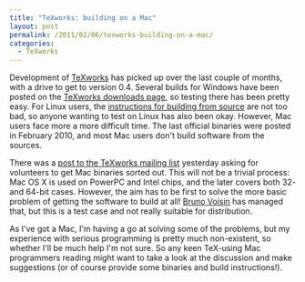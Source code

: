 ```yaml
---
title: "TeXworks: building on a Mac"
layout: post
permalink: /2011/02/06/texworks-building-on-a-mac/
categories:
  - TeXworks
---
```

Development of [TeXworks](https://tug.org/texworks) has picked up over the last couple of months, with a drive to get to version 0.4. Several builds for Windows have been posted on the [TeXworks downloads page](http://code.google.com/p/texworks/downloads/list), so testing there has been pretty easy. For Linux users, the [instructions for building from source](http://code.google.com/p/texworks/wiki/Building) are not too bad, so anyone wanting to test on Linux has also been okay. However, Mac users face more a more difficult time. The last official binaries were posted in February 2010, and most Mac users don't build software from the sources.

There was a [post to the TeXworks mailing list](https://tug.org/pipermail/texworks/2011q1/003738.html) yesterday asking for volunteers to get Mac binaries sorted out. This will not be a trivial process: Mac OS X is used on PowerPC and Intel chips, and the later covers both 32- and 64-bit cases. However, the aim has to be first to solve the more basic problem of getting the software to build at all! [Bruno Voisin](https://tug.org/pipermail/texworks/2011q1/003764.html) has managed that, but this is a test case and not really suitable for distribution.

As I've got a Mac, I'm having a go at solving some of the problems, but my experience with serious programming is pretty much non-existent, so whether I'll be much help I'm not sure. So any keen TeX-using Mac programmers reading might want to take a look at the discussion and make suggestions (or of course provide some binaries and build instructions!).
